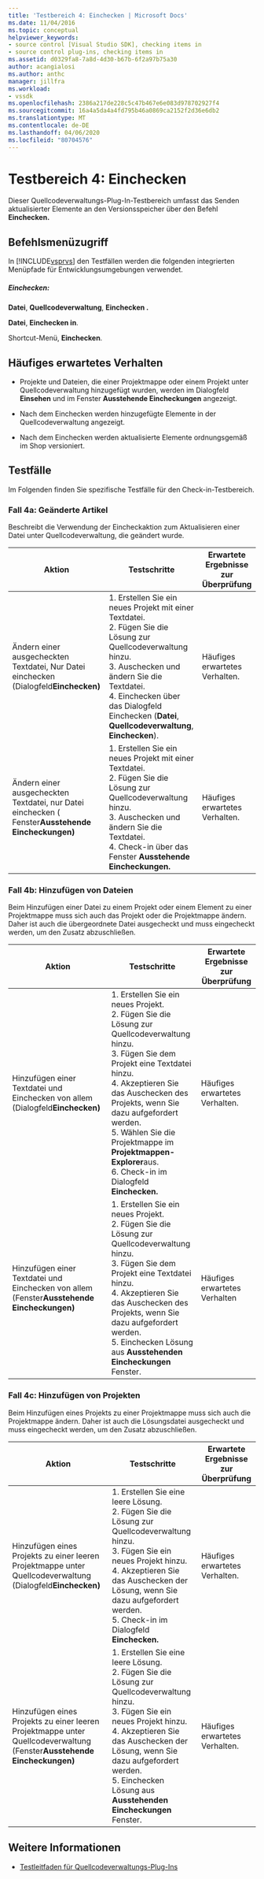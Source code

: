 ```yaml
---
title: 'Testbereich 4: Einchecken | Microsoft Docs'
ms.date: 11/04/2016
ms.topic: conceptual
helpviewer_keywords:
- source control [Visual Studio SDK], checking items in
- source control plug-ins, checking items in
ms.assetid: d0329fa8-7a8d-4d30-b67b-6f2a97b75a30
author: acangialosi
ms.author: anthc
manager: jillfra
ms.workload:
- vssdk
ms.openlocfilehash: 2386a217de228c5c47b467e6e083d978702927f4
ms.sourcegitcommit: 16a4a5da4a4fd795b46a0869ca2152f2d36e6db2
ms.translationtype: MT
ms.contentlocale: de-DE
ms.lasthandoff: 04/06/2020
ms.locfileid: "80704576"
---
```

# <a name="test-area-4-check-in"></a>Testbereich 4: Einchecken
Dieser Quellcodeverwaltungs-Plug-In-Testbereich umfasst das Senden aktualisierter Elemente an den Versionsspeicher über den Befehl **Einchecken.**

## <a name="command-menu-access"></a>Befehlsmenüzugriff
 In [!INCLUDE[vsprvs](../../code-quality/includes/vsprvs_md.md)] den Testfällen werden die folgenden integrierten Menüpfade für Entwicklungsumgebungen verwendet.

##### <a name="check-in"></a>Einchecken:
 **Datei**, **Quellcodeverwaltung**, **Einchecken .**

 **Datei**, **Einchecken in**.

 Shortcut-Menü, **Einchecken**.

## <a name="common-expected-behavior"></a>Häufiges erwartetes Verhalten

- Projekte und Dateien, die einer Projektmappe oder einem Projekt unter Quellcodeverwaltung hinzugefügt wurden, werden im Dialogfeld **Einsehen** und im Fenster **Ausstehende Eincheckungen** angezeigt.

- Nach dem Einchecken werden hinzugefügte Elemente in der Quellcodeverwaltung angezeigt.

- Nach dem Einchecken werden aktualisierte Elemente ordnungsgemäß im Shop versioniert.

## <a name="test-cases"></a>Testfälle
 Im Folgenden finden Sie spezifische Testfälle für den Check-in-Testbereich.

### <a name="case-4a-modified-items"></a>Fall 4a: Geänderte Artikel
 Beschreibt die Verwendung der Eincheckaktion zum Aktualisieren einer Datei unter Quellcodeverwaltung, die geändert wurde.

|Aktion|Testschritte|Erwartete Ergebnisse zur Überprüfung|
|------------|----------------|--------------------------------|
|Ändern einer ausgecheckten Textdatei, Nur Datei einchecken (Dialogfeld**Einchecken)**|1. Erstellen Sie ein neues Projekt mit einer Textdatei.<br />2. Fügen Sie die Lösung zur Quellcodeverwaltung hinzu.<br />3. Auschecken und ändern Sie die Textdatei.<br />4. Einchecken über das Dialogfeld Einchecken (**Datei**, **Quellcodeverwaltung**, **Einchecken**).|Häufiges erwartetes Verhalten.|
|Ändern einer ausgecheckten Textdatei, nur Datei einchecken ( Fenster**Ausstehende Eincheckungen)**|1. Erstellen Sie ein neues Projekt mit einer Textdatei.<br />2. Fügen Sie die Lösung zur Quellcodeverwaltung hinzu.<br />3. Auschecken und ändern Sie die Textdatei.<br />4. Check-in über das Fenster **Ausstehende Eincheckungen.**|Häufiges erwartetes Verhalten.|

### <a name="case-4b-adding-files"></a>Fall 4b: Hinzufügen von Dateien
 Beim Hinzufügen einer Datei zu einem Projekt oder einem Element zu einer Projektmappe muss sich auch das Projekt oder die Projektmappe ändern. Daher ist auch die übergeordnete Datei ausgecheckt und muss eingecheckt werden, um den Zusatz abzuschließen.

|Aktion|Testschritte|Erwartete Ergebnisse zur Überprüfung|
|------------|----------------|--------------------------------|
|Hinzufügen einer Textdatei und Einchecken von allem (Dialogfeld**Einchecken)**|1. Erstellen Sie ein neues Projekt.<br />2. Fügen Sie die Lösung zur Quellcodeverwaltung hinzu.<br />3. Fügen Sie dem Projekt eine Textdatei hinzu.<br />4. Akzeptieren Sie das Auschecken des Projekts, wenn Sie dazu aufgefordert werden.<br />5. Wählen Sie die Projektmappe im **Projektmappen-Explorer**aus.<br />6. Check-in im Dialogfeld **Einchecken.**|Häufiges erwartetes Verhalten.|
|Hinzufügen einer Textdatei und Einchecken von allem (Fenster**Ausstehende Eincheckungen)**|1. Erstellen Sie ein neues Projekt.<br />2. Fügen Sie die Lösung zur Quellcodeverwaltung hinzu.<br />3. Fügen Sie dem Projekt eine Textdatei hinzu.<br />4. Akzeptieren Sie das Auschecken des Projekts, wenn Sie dazu aufgefordert werden.<br />5. Einchecken Lösung aus **Ausstehenden Eincheckungen** Fenster.|Häufiges erwartetes Verhalten|

### <a name="case-4c-adding-projects"></a>Fall 4c: Hinzufügen von Projekten
 Beim Hinzufügen eines Projekts zu einer Projektmappe muss sich auch die Projektmappe ändern. Daher ist auch die Lösungsdatei ausgecheckt und muss eingecheckt werden, um den Zusatz abzuschließen.

|Aktion|Testschritte|Erwartete Ergebnisse zur Überprüfung|
|------------|----------------|--------------------------------|
|Hinzufügen eines Projekts zu einer leeren Projektmappe unter Quellcodeverwaltung (Dialogfeld**Einchecken)**|1. Erstellen Sie eine leere Lösung.<br />2. Fügen Sie die Lösung zur Quellcodeverwaltung hinzu.<br />3. Fügen Sie ein neues Projekt hinzu.<br />4. Akzeptieren Sie das Auschecken der Lösung, wenn Sie dazu aufgefordert werden.<br />5. Check-in im Dialogfeld **Einchecken.**|Häufiges erwartetes Verhalten.|
|Hinzufügen eines Projekts zu einer leeren Projektmappe unter Quellcodeverwaltung (Fenster**Ausstehende Eincheckungen)**|1. Erstellen Sie eine leere Lösung.<br />2. Fügen Sie die Lösung zur Quellcodeverwaltung hinzu.<br />3. Fügen Sie ein neues Projekt hinzu.<br />4. Akzeptieren Sie das Auschecken der Lösung, wenn Sie dazu aufgefordert werden.<br />5. Einchecken Lösung aus **Ausstehenden Eincheckungen** Fenster.|Häufiges erwartetes Verhalten.|

## <a name="see-also"></a>Weitere Informationen
- [Testleitfaden für Quellcodeverwaltungs-Plug-Ins](../../extensibility/internals/test-guide-for-source-control-plug-ins.md)
